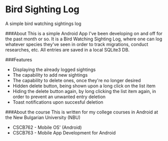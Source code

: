 # Bird Sighting Log
A simple bird watching sightings log

###About
This is a simple Android App I've been developing on and off for the past month or so. It is a Bird Watching Sighting Log, where one can log whatever species they've seen in order to track migrations, conduct researches, etc. All entries are saved in a local SQLite3 DB.

###Features
* Displaying the already logged sightings
* The capability to add new sightings
* The capability to delete ones, once they're no longer desired
* Hidden delete button, being shown upon a long click on the list item
* Hiding the delete button again, by long clicking the list item again, in order to prevent an unwanted entry deletion
* Toast notifications upon succesful deletion

###About the course
This is written for my college courses in Android at the New Bulgarian University (NBU)
- CSCB762 - Mobile OS' (Android)
- CSCB763 - Mobile App Development for Android
